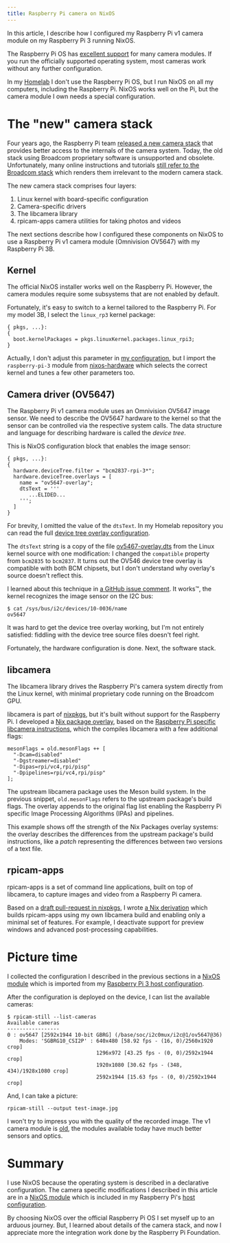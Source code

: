 ```yaml
---
title: Raspberry Pi camera on NixOS
---
```


In this article, I describe how I configured my Raspberry Pi v1 camera module
on my Raspberry Pi 3 running NixOS.

The Raspberry Pi OS has [excellent support][RPi-Camera-Configuration] for many
camera modules.  If you run the officially supported operating system, most
cameras work without any further configuration.

In my [Homelab][Homelab] I don't use the Raspberry Pi OS, but I run NixOS on all
my computers, including the Raspberry Pi.  NixOS works well on the Pi, but the
camera module I own needs a special configuration.

# The "new" camera stack

Four years ago, the Raspberry Pi team [released a new camera
stack][libcameraAnnouncement] that provides better access to the internals of
the camera system.  Today, the old stack using Broadcom proprietary software is
unsupported and obsolete.  Unfortunately, many online instructions and tutorials
[still refer to the Broadcom stack][CameraNotDetected] which renders them
irrelevant to the modern camera stack.

The new camera stack comprises four layers:

1. Linux kernel with board-specific configuration
1. Camera-specific drivers
1. The libcamera library
1. rpicam-apps camera utilities for taking photos and videos

The next sections describe how I configured these components on NixOS to use a
Raspberry Pi v1 camera module (Omnivision OV5647) with my Raspberry Pi 3B.

## Kernel

The official NixOS installer works well on the Raspberry Pi.  However, the camera
modules require some subsystems that are not enabled by default.

Fortunately, it's easy to switch to a kernel tailored to the Raspberry Pi.  For
my model 3B, I select the `linux_rp3` kernel package:

```
{ pkgs, ...}:
{
  boot.kernelPackages = pkgs.linuxKernel.packages.linux_rpi3;
}
```

Actually, I don't adjust this parameter in [my configuration][HomelabHostRpi3],
but I import the `raspberry-pi-3` module from
[nixos-hardware][NixOSHardwareRPi3] which selects the correct kernel and tunes
a few other parameters too.

## Camera driver (OV5647)

The Raspberry Pi v1 camera module uses an Omnivision OV5647 image sensor.  We
need to describe the OV5647 hardware to the kernel so that the sensor can be
controlled via the respective system calls.  The data structure and language
for describing hardware is called the _device tree_.

This is NixOS configuration block that enables the image sensor:

```
{ pkgs, ...}:
{
  hardware.deviceTree.filter = "bcm2837-rpi-3*";
  hardware.deviceTree.overlays = [
    name = "ov5647-overlay";
    dtsText = '''
       ...ELIDED...
    ''';
  ]
}
```

For brevity, I omitted the value of the `dtsText`.  In my Homelab repository you
can read the full [device tree overlay configuration][HomelabDeviceTreeOverlay].

The `dtsText` string is a copy of the file
[ov5467-overlay.dts][ov5467-overlay.dts] from the Linux kernel source with one
modification: I changed the `compatible` property from `bcm2835` to `bcm2837`.
It turns out the OV546 device tree overlay is compatible with both BCM
chipsets, but I don't understand why overlay's source doesn't reflect this.

I learned about this technique in [a GitHub issue
comment](https://github.com/NixOS/nixpkgs/issues/125354). It works™, the kernel
recognizes the image sensor on the I2C bus:

```
$ cat /sys/bus/i2c/devices/10-0036/name
ov5647
```

It was hard to get the device tree overlay working, but I'm not entirely
satisfied:  fiddling with the device tree source files doesn't
feel right.

Fortunately, the hardware configuration is done. Next, the software stack.

## libcamera

The libcamera library drives the Raspberry Pi's camera system directly from the
Linux kernel, with minimal proprietary code running on the Broadcom GPU.

libcamera is part of [nixpkgs][NixpkgsLibcamera], but it's built without
support for the Raspberry Pi.  I developed a [Nix package
overlay][HomelabLibcamera], based on the [Raspberry Pi specific libcamera
instructions][BuildLibcamera], which the compiles libcamera with a few
additional flags:

```
mesonFlags = old.mesonFlags ++ [
  "-Dcam=disabled"
  "-Dgstreamer=disabled"
  "-Dipas=rpi/vc4,rpi/pisp"
  "-Dpipelines=rpi/vc4,rpi/pisp"
];
```

The upstream libcamera package uses the Meson build system.  In the previous
snippet, `old.mesonFlags` refers to the upstream package's build flags.  The
overlay appends to the original flag list enabling the Raspberry Pi specific
Image Processing Algorithms (IPAs) and pipelines.

This example shows off the strength of the Nix Packages overlay systems: the
overlay describes the differences from the upstream package's build
instructions, like a _patch_ representing the differences between two versions
of a text file.

## rpicam-apps

rpicam-apps is a set of command line applications, built on top of libcamera,
to capture images and video from a Raspberry Pi camera.

Based on a [draft pull-request in nixpkgs][NixpkgsLibcameraPR], I wrote [a Nix
derivation][HomelabRpicamApps] which builds rpicam-apps using my own libcamera
build and enabling only a minimal set of features.  For example, I deactivate
support for preview windows and advanced post-processing capabilities.

# Picture time

I collected the configuration I described in the previous sections in a [NixOS
module][HomelabCameraModule] which is imported from my [Raspberry Pi 3 host
configuration][HomelabHostRpi3].

After the configuration is deployed on the device, I can list the available
cameras:

``` text
$ rpicam-still --list-cameras
Available cameras
-----------------
0 : ov5647 [2592x1944 10-bit GBRG] (/base/soc/i2c0mux/i2c@1/ov5647@36)
    Modes: 'SGBRG10_CSI2P' : 640x480 [58.92 fps - (16, 0)/2560x1920 crop]
                             1296x972 [43.25 fps - (0, 0)/2592x1944 crop]
                             1920x1080 [30.62 fps - (348, 434)/1928x1080 crop]
                             2592x1944 [15.63 fps - (0, 0)/2592x1944 crop]
```

And, I can take a picture:

```
rpicam-still --output test-image.jpg
```

I won't try to impress you with the quality of the recorded image.  The v1
camera module is [old][v1Release], the modules available today have much better
sensors and optics.

# Summary

I use NixOS because the operating system is described in a declarative
configuration.  The camera specific modifications I described in this article
are in a [NixOS module][HomelabCameraModule] which is included in my Raspberry
Pi's [host configuration][HomelabHostRpi3].

By choosing NixOS over the official Raspberry Pi OS I set myself up to an
arduous journey.   But, I learned about details of the camera stack, and now I
appreciate more the integration work done by the Raspberry Pi Foundation.

[BuildLibcamera]: https://www.raspberrypi.com/documentation/computers/camera_software.html#build-libcamera-and-rpicam-apps
[CameraNotDetected]: https://forums.raspberrypi.com/viewtopic.php?t=362707
[HomelabCameraModule]: https://github.com/wagdav/homelab/blob/master/modules/camera-rpi-v1/default.nix
[HomelabDeviceTreeOverlay]: https://github.com/wagdav/homelab/blob/master/modules/camera-rpi-v1/default.nix#L34
[HomelabHostRpi3]: https://github.com/wagdav/homelab/blob/master/host-rp3.nix
[Homelab]: https://github.com/wagdav/homelab
[HomelabRpicamApps]: https://github.com/wagdav/homelab/blob/master/modules/camera-rpi-v1/rpicam-apps.nix
[HomelabLibcamera]: https://github.com/wagdav/homelab/blob/master/modules/camera-rpi-v1/overlays/libcamera.nix
[libcameraAnnouncement]: https://www.raspberrypi.com/news/an-open-source-camera-stack-for-raspberry-pi-using-libcamera/
[NixOSHardwareRPi3]: https://github.com/NixOS/nixos-hardware/blob/a59f00f5ac65b19382617ba00f360f8bc07ed3ac/raspberry-pi/3/default.nix#L7
[NixpkgsLibcamera]: https://github.com/NixOS/nixpkgs/blob/4b616a8ecce7aaceea5360f9724065c182dc016f/pkgs/by-name/li/libcamera/package.nix
[NixpkgsLibcameraPR]: https://github.com/NixOS/nixpkgs/pull/281803
[NixWikiCamera]: https://wiki.nixos.org/wiki/NixOS_on_ARM/Raspberry_Pi#Camera
[RPi-Camera-Configuration]: https://www.raspberrypi.com/documentation/computers/camera_software.html#configuration
[ov5467-overlay.dts]: https://github.com/raspberrypi/linux/blob/rpi-6.1.y/arch/arm/boot/dts/overlays/ov5647-overlay.dts
[v1Release]: https://www.raspberrypi.com/news/camera-board-available-for-sale/
